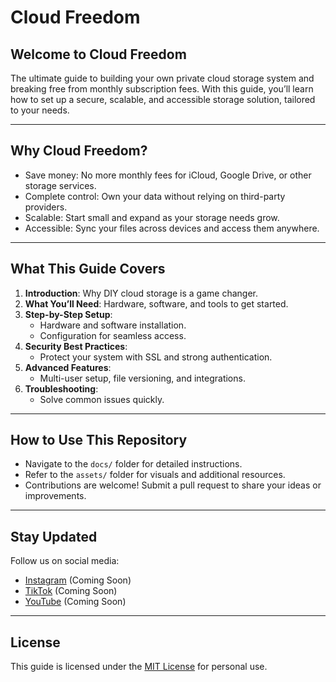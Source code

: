 # Cloud Freedom

## **Welcome to Cloud Freedom**
The ultimate guide to building your own private cloud storage system and breaking free from monthly subscription fees. With this guide, you’ll learn how to set up a secure, scalable, and accessible storage solution, tailored to your needs.

---

## **Why Cloud Freedom?**
- Save money: No more monthly fees for iCloud, Google Drive, or other storage services.
- Complete control: Own your data without relying on third-party providers.
- Scalable: Start small and expand as your storage needs grow.
- Accessible: Sync your files across devices and access them anywhere.

---

## **What This Guide Covers**
1. **Introduction**: Why DIY cloud storage is a game changer.
2. **What You’ll Need**: Hardware, software, and tools to get started.
3. **Step-by-Step Setup**:
   - Hardware and software installation.
   - Configuration for seamless access.
4. **Security Best Practices**:
   - Protect your system with SSL and strong authentication.
5. **Advanced Features**:
   - Multi-user setup, file versioning, and integrations.
6. **Troubleshooting**:
   - Solve common issues quickly.

---

## **How to Use This Repository**
- Navigate to the `docs/` folder for detailed instructions.
- Refer to the `assets/` folder for visuals and additional resources.
- Contributions are welcome! Submit a pull request to share your ideas or improvements.

---

## **Stay Updated**
Follow us on social media:
- [Instagram](#) (Coming Soon)
- [TikTok](#) (Coming Soon)
- [YouTube](#) (Coming Soon)

---

## **License**
This guide is licensed under the [MIT License](LICENSE) for personal use.
